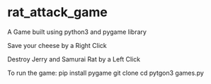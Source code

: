 # rat_attack_game
A Game built using python3 and pygame library

Save your cheese by a Right Click



Destroy Jerry and Samurai Rat by a Left Click

To run the game:
pip install pygame
git clone <this directory>
cd <this directory>
pytgon3 games.py
